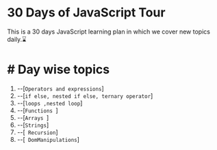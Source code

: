 # 30 Days of JavaScript Tour

This is a 30 days JavaScript learning plan in which we cover new topics daily.⌛

# # Day wise topics
 1.  --[`Operators and expressions`]
 2.  --[`if else, nested if else, ternary operator`]
 3.  --[`loops ,nested loop`]
 4.  --[`Functions `]
 6.  --[`Arrays `]
 7.  --[` Strings `]
 5.  --[` Recursion`]
 8.  --[` DomManipulations`]
